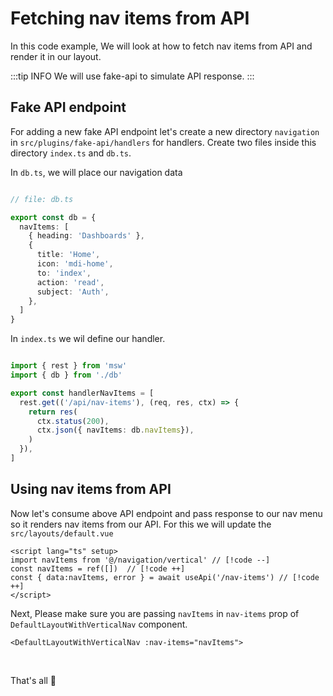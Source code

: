 # Fetching nav items from API

In this code example, We will look at how to fetch nav items from API and render it in our layout.

<!-- TODO: Use starter-kit for code examples -->

:::tip INFO
We will use fake-api to simulate API response.
:::

## Fake API endpoint

For adding a new fake API endpoint let's create a new directory `navigation` in `src/plugins/fake-api/handlers` for handlers. Create two files inside this directory `index.ts` and `db.ts`.

In `db.ts`, we will place our navigation data

```ts

// file: db.ts

export const db = {
  navItems: [
    { heading: 'Dashboards' },
    {
      title: 'Home',
      icon: 'mdi-home',
      to: 'index',
      action: 'read',
      subject: 'Auth',
    },
  ]
}

```

In `index.ts` we wil define our handler.

```ts

import { rest } from 'msw'
import { db } from './db'

export const handlerNavItems = [
  rest.get(('/api/nav-items'), (req, res, ctx) => {
    return res(
      ctx.status(200),
      ctx.json({ navItems: db.navItems}),
    )
  }),
]

```

## Using nav items from API

Now let's consume above API endpoint and pass response to our nav menu so it renders nav items from our API. For this we will update the `src/layouts/default.vue`

```vue
<script lang="ts" setup>
import navItems from '@/navigation/vertical' // [!code --]
const navItems = ref([])  // [!code ++]
const { data:navItems, error } = await useApi('/nav-items') // [!code ++]
</script>
```

Next, Please make sure you are passing `navItems` in `nav-items` prop of `DefaultLayoutWithVerticalNav` component.

```vue
<DefaultLayoutWithVerticalNav :nav-items="navItems">
```

<br>

That's all 🥳
